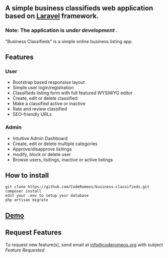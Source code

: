 ## A simple business classifieds web application based on [Laravel](http://laravel.com/) framework.

### Note: The application is *under development* .

"Business Classifieds" is a simple online business listing app.

## Features

### User
- Bootstrap based responsive layout
- Simple user login/registration
- Classifieds listing form with full featured WYSIWYG editor
- Create, edit or delete classified
- Make a classified active or inactive
- Rate and review classified
- SEO-friendly URLs

### Admin
- Intuitive Admin Dashboard
- Create, edit or delete multiple categories
- Approve/disapprove lisitings
- modify, block or delete user
- Browse users, lisitings, inactive or active listings

## How to install

```
git clone https://github.com/CodeRomeos/business-classifieds.git
composer install
edit your .env to setup your database
php artisan migrate
```

## [Demo](http://classifieds.demopixels.com)

## Request Features

To request new feature(s), send email at info@coderomeos.org with subject *Feature Requested*